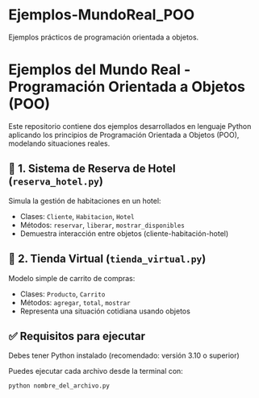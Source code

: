 # Ejemplos-MundoReal_POO
Ejemplos prácticos de programación orientada a objetos.
# Ejemplos del Mundo Real - Programación Orientada a Objetos (POO)

Este repositorio contiene dos ejemplos desarrollados en lenguaje Python aplicando los principios de Programación Orientada a Objetos (POO), modelando situaciones reales.

## 🔹 1. Sistema de Reserva de Hotel (`reserva_hotel.py`)
Simula la gestión de habitaciones en un hotel:
- Clases: `Cliente`, `Habitacion`, `Hotel`
- Métodos: `reservar`, `liberar`, `mostrar_disponibles`
- Demuestra interacción entre objetos (cliente-habitación-hotel)

## 🔹 2. Tienda Virtual (`tienda_virtual.py`)
Modelo simple de carrito de compras:
- Clases: `Producto`, `Carrito`
- Métodos: `agregar`, `total`, `mostrar`
- Representa una situación cotidiana usando objetos

## ✅ Requisitos para ejecutar
Debes tener Python instalado (recomendado: versión 3.10 o superior)

Puedes ejecutar cada archivo desde la terminal con:
```bash
python nombre_del_archivo.py
